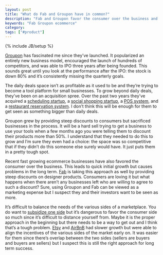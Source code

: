 ```yaml
---
layout: post
title: "What do Fab and Groupon have in common?"
description: "Fab and Groupon favor the consumer over the business and focus on short term vs long term growth."
keywords: "Fab Groupon ecommerce"
category:
tags: ["#product"]
---
```

{% include JB/setup %}
<p>
<a href="http://www.groupon.com/">Groupon</a> has fascinated me since they’ve launched. It popularized an entirely new business model, encouraged the launch of hundreds of competitors, and was able to IPO three years after being founded. This sounds great until you look at the performance after the IPO: the stock is down 80% and it’s consistently missing the quarterly goals.
</p>

The daily deals space isn’t as profitable as it used to be and they’re trying to become a tool platform for small businesses. To grow beyond daily deals, they’ve been on an acquisition spree. Over the past two years they’ve acquired a <a href="http://techcrunch.com/2011/12/07/groupon-debuts-scheduler-to-streamline-online-bookings-for-merchants-consumers/">scheduling startup</a>, a <a href="http://techcrunch.com/2012/01/20/groupon-buys-social-shopping-platform-mertado-to-bolster-groupon-goods/">social shopping startup</a>, a <a href="http://www.breadcrumbpos.com/">POS system</a>, and a <a href="http://savored.com/">restaurant reservation system</a>. I don’t think this will be enough for them to get seen as something bigger than daily deals.

Groupon grew by providing steep discounts to consumers but sacrificed businesses in the process. It will be a hard sell trying to get a business to use your tools when a few months ago you were telling them to discount their products more than 50%. I understand that they needed to do this to grow and I’m sure they even had a choice: the space was so competitive that if they didn’t do this someone else surely would have. It just puts them in a pretty tough spot.

Recent fast growing ecommerce businesses have also favored the consumer over the business. This leads to quick initial growth but causes problems in the long term. <a href="http://fab.com/">Fab</a> is taking this approach as well by providing steep discounts on designer products. Consumers are loving it but what happens when there aren’t any businesses left who are willing to agree to such a discount? Sure, using Groupon and Fab can be viewed as a marketing expense but I suspect they and their investors want to be seen as more.

It’s difficult to balance the needs of the various sides of a marketplace. You do want to <a href="http://hbr.org/2006/10/strategies-for-two-sided-markets/ar/1">subsidize one side</a> but it’s dangerous to favor the consumer side so much since it’s difficult to distance yourself from. Maybe it is the proper approach in the beginning but there needs to be a way to get out and I think that’s a tough problem. <a href="http://www.etsy.com/">Etsy</a> and <a href="https://www.airbnb.com/">AirBnB</a> had slower growth but were able to align the incentives of the various sides of the market early on. It was easier for them since there’s overlap between the two sides (sellers are buyers and buyers are sellers) but I suspect this is still the right approach for long term success.